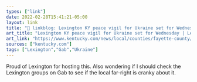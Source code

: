 ```yaml
---
types: ["link"]
date: 2022-02-28T15:41:21-05:00
layout: link
title: "🔗 linkblog: Lexington KY peace vigil for Ukraine set for Wednesday | Lexington Herald Leader'"
art_title: "Lexington KY peace vigil for Ukraine set for Wednesday | Lexington Herald Leader"
art_link: "https://www.kentucky.com/news/local/counties/fayette-county/article258885598.html"
sources: ["kentucky.com"]
tags: ["Lexington","Gab","Ukraine"]
---
```

Proud of Lexington for hosting this. Also wondering if I should check the Lexington groups on Gab to see if the local far-right is cranky about it.
